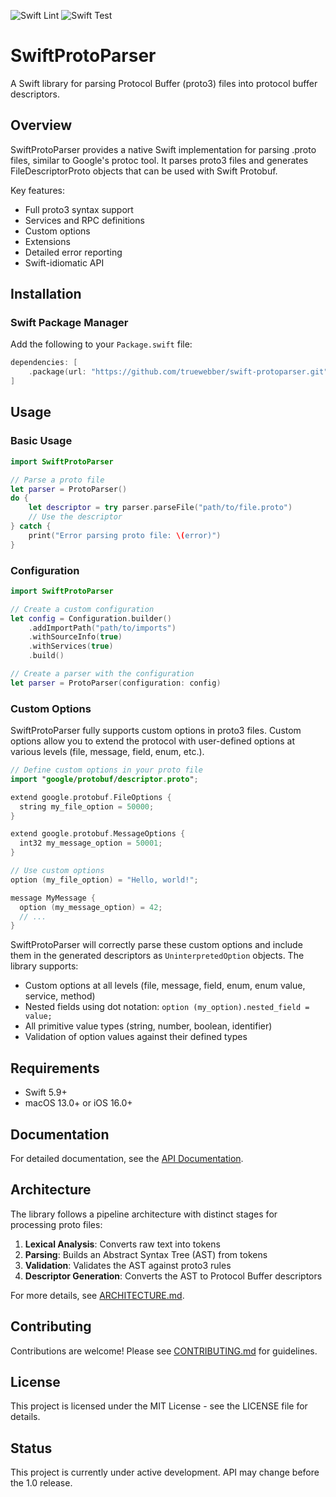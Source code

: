 ![Swift Lint](https://github.com/truewebber/swift-protoparser/actions/workflows/lint.yml/badge.svg?branch=master)
![Swift Test](https://github.com/truewebber/swift-protoparser/actions/workflows/test.yml/badge.svg?branch=master)

# SwiftProtoParser

A Swift library for parsing Protocol Buffer (proto3) files into protocol buffer descriptors.

## Overview

SwiftProtoParser provides a native Swift implementation for parsing .proto files, similar to Google's protoc tool. It parses proto3 files and generates FileDescriptorProto objects that can be used with Swift Protobuf.

Key features:
- Full proto3 syntax support
- Services and RPC definitions
- Custom options
- Extensions
- Detailed error reporting
- Swift-idiomatic API

## Installation

### Swift Package Manager

Add the following to your `Package.swift` file:

```swift
dependencies: [
    .package(url: "https://github.com/truewebber/swift-protoparser.git", from: "0.1.0")
]
```

## Usage

### Basic Usage

```swift
import SwiftProtoParser

// Parse a proto file
let parser = ProtoParser()
do {
    let descriptor = try parser.parseFile("path/to/file.proto")
    // Use the descriptor
} catch {
    print("Error parsing proto file: \(error)")
}
```

### Configuration

```swift
import SwiftProtoParser

// Create a custom configuration
let config = Configuration.builder()
    .addImportPath("path/to/imports")
    .withSourceInfo(true)
    .withServices(true)
    .build()

// Create a parser with the configuration
let parser = ProtoParser(configuration: config)
```

### Custom Options

SwiftProtoParser fully supports custom options in proto3 files. Custom options allow you to extend the protocol with user-defined options at various levels (file, message, field, enum, etc.).

```swift
// Define custom options in your proto file
import "google/protobuf/descriptor.proto";

extend google.protobuf.FileOptions {
  string my_file_option = 50000;
}

extend google.protobuf.MessageOptions {
  int32 my_message_option = 50001;
}

// Use custom options
option (my_file_option) = "Hello, world!";

message MyMessage {
  option (my_message_option) = 42;
  // ...
}
```

SwiftProtoParser will correctly parse these custom options and include them in the generated descriptors as `UninterpretedOption` objects. The library supports:

- Custom options at all levels (file, message, field, enum, enum value, service, method)
- Nested fields using dot notation: `option (my_option).nested_field = value;`
- All primitive value types (string, number, boolean, identifier)
- Validation of option values against their defined types

## Requirements

- Swift 5.9+
- macOS 13.0+ or iOS 16.0+

## Documentation

For detailed documentation, see the [API Documentation](https://github.com/truewebber/swift-protoparser/wiki).

## Architecture

The library follows a pipeline architecture with distinct stages for processing proto files:

1. **Lexical Analysis**: Converts raw text into tokens
2. **Parsing**: Builds an Abstract Syntax Tree (AST) from tokens
3. **Validation**: Validates the AST against proto3 rules
4. **Descriptor Generation**: Converts the AST to Protocol Buffer descriptors

For more details, see [ARCHITECTURE.md](ARCHITECTURE.md).

## Contributing

Contributions are welcome! Please see [CONTRIBUTING.md](CONTRIBUTING.md) for guidelines.

## License

This project is licensed under the MIT License - see the LICENSE file for details.

## Status

This project is currently under active development. API may change before the 1.0 release.